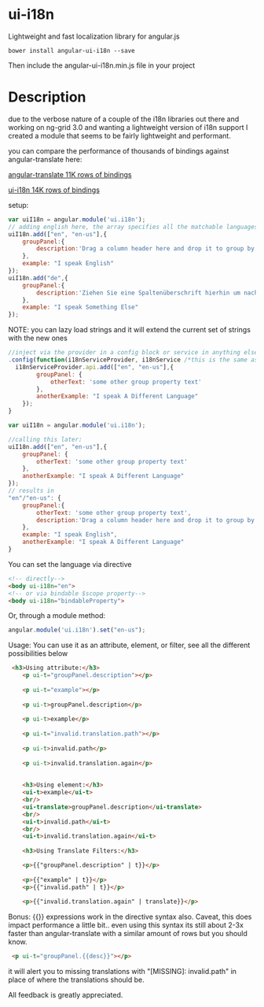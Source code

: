 # ui-i18n
Lightweight and fast localization library for angular.js

```
bower install angular-ui-i18n --save
```
Then include the angular-ui-i18n.min.js file in your project

# Description
due to the verbose nature of a couple of the i18n libraries out there and working on ng-grid 3.0 and wanting a lightweight version of i18n support I created a module that seems to be fairly lightweight and performant.

you can compare the performance of thousands of bindings against angular-translate here:

[angular-translate 11K rows of bindings](http://jsfiddle.net/eUGWJ/70/)

[ui-i18n 14K rows of bindings](http://jsfiddle.net/mc66U/5/)

setup:
```javascript
var uiI18n = angular.module('ui.i18n');
// adding english here, the array specifies all the matchable languages for the strings.
uiI18n.add(["en", "en-us"],{
    groupPanel:{
        description:'Drag a column header here and drop it to group by that column.'
    },
    example: "I speak English"
});
uiI18n.add("de",{
    groupPanel:{
        description:'Ziehen Sie eine Spaltenüberschrift hierhin um nach dieser Spalte zu gruppieren.'
    },
    example: "I speak Something Else"
});
```
NOTE: you can lazy load strings and it will extend the current set of strings with the new ones

```javascript
//inject via the provider in a config block or service in anything else.
.config(function(i18nServiceProvider, i18nService /*this is the same as i18nServiceProvider.api*/) {
  i18nServiceProvider.api.add(["en", "en-us"],{
        groupPanel: {
            otherText: 'some other group property text'
        },
        anotherExample: "I speak A Different Language"
    });
}

var uiI18n = angular.module('ui.i18n');

//calling this later:
uiI18n.add(["en", "en-us"],{
    groupPanel: {
        otherText: 'some other group property text'
    },
    anotherExample: "I speak A Different Language"
});
// results in 
"en"/"en-us": {
    groupPanel:{
        otherText: 'some other group property text',
        description:'Drag a column header here and drop it to group by that column.'
    },
    example: "I speak English",
    anotherExample: "I speak A Different Language"
}
```
You can set the language via directive 
```html
<!-- directly-->
<body ui-i18n="en">
<!-- or via bindable $scope property-->
<body ui-i18n="bindableProperty">
```
Or, through a module method:
```javascript
angular.module('ui.i18n').set("en-us");
```

Usage:
You can use it as an attribute, element, or filter, see all the different possibilities below 
```html
 <h3>Using attribute:</h3>
    <p ui-t="groupPanel.description"></p>
    
    <p ui-t="example"></p>
    
    <p ui-t>groupPanel.description</p>
    
    <p ui-t>example</p>
    
    <p ui-t="invalid.translation.path"></p>
    
    <p ui-t>invalid.path</p>
    
    <p ui-t>invalid.translation.again</p>
    
    
    <h3>Using element:</h3>
    <ui-t>example</ui-t>
    <br/>
    <ui-translate>groupPanel.description</ui-translate>
    <br/>
    <ui-t>invalid.path</ui-t>
    <br/>
    <ui-t>invalid.translation.again</ui-t>
    
    <h3>Using Translate Filters:</h3>

    <p>{{"groupPanel.description" | t}}</p>
    
    <p>{{"example" | t}}</p>
    <p>{{"invalid.path" | t}}</p>
    
    <p>{{"invalid.translation.again" | translate}}</p>
```

Bonus:
{{}} expressions work in the directive syntax also.
Caveat, this does impact performance a little bit.. even using this syntax its still about 2-3x faster than angular-translate with a similar amount of rows but you should know.
```html
 <p ui-t="groupPanel.{{desc}}"></p>
```

it will alert you to missing translations with "[MISSING]: invalid.path" in place of where the translations should be.

All feedback is greatly appreciated.
